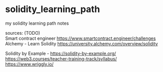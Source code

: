 # solidity_learning_path
my solidity learning path notes
        

sources:   (TODO)        
Smart contract engineer https://www.smartcontract.engineer/challenges     
Alchemy - Learn Solidity  https://university.alchemy.com/overview/solidity

Solidity by Example - https://solidity-by-example.org/
https://web3.courses/teacher-training-track/syllabus/
https://www.wriggly.io/

